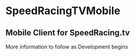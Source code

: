 # SpeedRacingTVMobile
Mobile Client for SpeedRacing.tv
---------------------------------

More information to follow as Development begins
